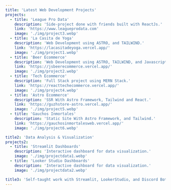 ```yaml
---
title: 'Latest Web Development Projects'
projects:
  - title: 'League Pro Data'
    description: 'Side-project done with friends built with ReactJs.'
    link: 'https://www.leagueprodata.com'
    image: './img/project3.webp'
  - title: 'La Casita de Yoga'
    description: 'Web Development using ASTRO, and TAILWIND.'
    link: 'https://lacasitadeyoga.vercel.app/'
    image: './img/project1.webp'
  - title: 'Beer Ecommerce'
    description: 'Web Development using ASTRO, TAILWIND, and Javascript.'
    link: 'https://jsbeerecommerce.vercel.app/'
    image: './img/project2.webp'
  - title: 'Tech Ecommerce'
    description: 'Full Stack project using MERN Stack.'
    link: 'https://reacttechecommerce.vercel.app/'
    image: './img/project4.webp'
  - title: 'Astro Ecommerce'
    description: 'SSR With Astro Framework, Tailwind and React.'
    link: 'https://guzhstore-astro.vercel.app/'
    image: './img/project5.webp'
  - title: 'Gauchos Inmortales'
    description: 'Static Site With Astro Framework, and Tailwind.'
    link: 'https://gauchosinmortalesweb.vercel.app/'
    image: './img/project6.webp'

title2: 'Data Analysis & Visualization'
projects2:
  - title: 'Streamlit Dashboards'
    description: 'Interactive dashboard for data visualization.'
    image: './img/projectdata1.webp'
  - title: 'Looker Studio Dashboards'
    description: 'Interactive dashboard for data visualization.'
    image: './img/projectdata2.webp'

title3: 'Self-taught work with Streamlit, LookerStudio, and Discord Bots in Python and Javascript.'
---
```

